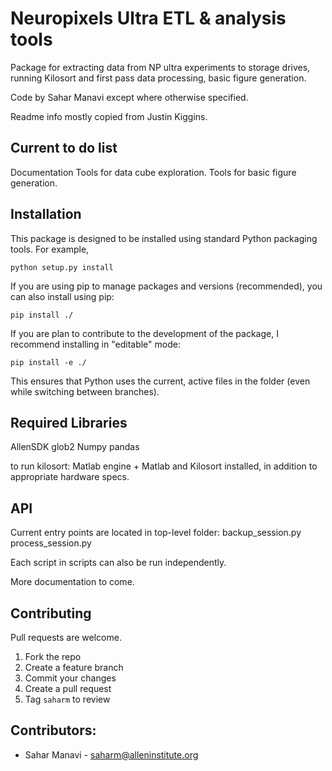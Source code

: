 Neuropixels Ultra ETL & analysis tools
==============================
Package for extracting data from NP ultra experiments to storage drives, running Kilosort and first pass data processing, basic figure generation.

Code by Sahar Manavi except where otherwise specified.

Readme info mostly copied from Justin Kiggins.


## Current to do list
Documentation
Tools for data cube exploration.
Tools for basic figure generation.

## Installation
This package is designed to be installed using standard Python packaging tools. For example,

    python setup.py install

If you are using pip to manage packages and versions (recommended), you can also install using pip:

    pip install ./

If you are plan to contribute to the development of the package, I recommend installing in "editable" mode:

    pip install -e ./

This ensures that Python uses the current, active files in the folder (even while switching between branches).

## Required Libraries
AllenSDK
glob2
Numpy
pandas

to run kilosort:
Matlab engine + Matlab and Kilosort installed, in addition to appropriate hardware specs.

## API

Current entry points are located in top-level folder:
  backup_session.py
  process_session.py

Each script in scripts can also be run independently.

More documentation to come.


## Contributing

Pull requests are welcome.

1. Fork the repo
2. Create a feature branch
3. Commit your changes
4. Create a pull request
5. Tag `saharm` to review

## Contributors:

- Sahar Manavi - saharm@alleninstitute.org
